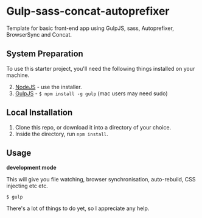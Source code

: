 Gulp-sass-concat-autoprefixer
=============================

Template for basic front-end app using GulpJS, sass, Autoprefixer, BrowserSync and Concat.


## System Preparation

To use this starter project, you'll need the following things installed on your machine.

2. [NodeJS](http://nodejs.org) - use the installer.
3. [GulpJS](https://github.com/gulpjs/gulp) - `$ npm install -g gulp` (mac users may need sudo)

## Local Installation

1. Clone this repo, or download it into a directory of your choice.
2. Inside the directory, run `npm install`.

## Usage

**development mode**

This will give you file watching, browser synchronisation, auto-rebuild, CSS injecting etc etc.

```shell
$ gulp
```

There's a lot of things to do yet, so I appreciate any help. 
